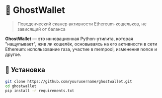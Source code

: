 # 👻 GhostWallet

> Поведенческий сканер активности Ethereum-кошельков, не зависящий от баланса

**GhostWallet** — это инновационная Python-утилита, которая "нащупывает", жив ли кошелёк, основываясь на его активности в сети Ethereum: использование газа, участие в mempool, изменения nonce и другое.

## 🚀 Установка

```bash
git clone https://github.com/yourusername/ghostwallet.git
cd ghostwallet
pip install -r requirements.txt
